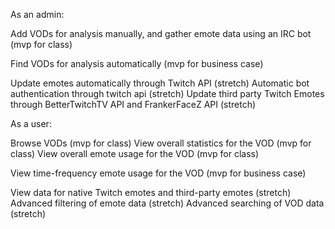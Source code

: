 As an admin:


Add VODs for analysis manually, and gather emote data using an IRC bot (mvp for class)

Find VODs for analysis automatically (mvp for business case)

Update emotes automatically through Twitch API (stretch)
Automatic bot authentication through twitch api (stretch)
Update third party Twitch Emotes through BetterTwitchTV API and FrankerFaceZ API (stretch)

As a user:


Browse VODs (mvp for class)
View overall statistics for the VOD (mvp for class)
View overall emote usage for the VOD (mvp for class)

View time-frequency emote usage for the VOD (mvp for business case)

View data for native Twitch emotes and third-party emotes (stretch)
Advanced filtering of emote data (stretch)
Advanced searching of VOD data (stretch)
